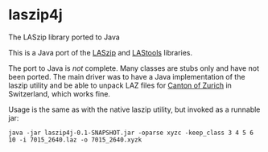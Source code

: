 # laszip4j
The LASzip library ported to Java

This is a Java port of the [LASzip](https://github.com/LASzip/LASzip) and 
[LAStools](https://github.com/LAStools/LAStools) libraries.

The port to Java is *not* complete. Many classes are stubs only and have not
been ported. The main driver was to have a Java implementation of the laszip 
utility and be able to unpack LAZ files for 
[Canton of Zurich](http://geolion.zh.ch/geodatensatz/show?nbid=2606)
in Switzerland, which works fine.

Usage is the same as with the native laszip utility, but invoked as a runnable
jar:

    java -jar laszip4j-0.1-SNAPSHOT.jar -oparse xyzc -keep_class 3 4 5 6 10 -i 7015_2640.laz -o 7015_2640.xyzk